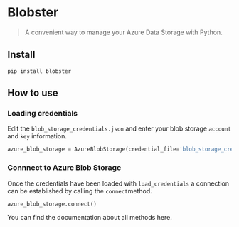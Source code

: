 # Blobster
> A convenient way to manage your Azure Data Storage with Python.


## Install

`pip install blobster`

## How to use

### Loading credentials
Edit the `blob_storage_credentials.json` and enter your blob storage `account` and `key` information.

```python
azure_blob_storage = AzureBlobStorage(credential_file='blob_storage_credentials.json')
```

### Connnect to Azure Blob Storage
Once the credentials have been loaded with `load_credentials` 
a connection can be established by calling the `connect`method.

```python
azure_blob_storage.connect()
```

You can find the documentation about all methods here.
